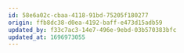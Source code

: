 ```yaml
---
id: 58e6a02c-cbaa-4118-91bd-75205f180277
origin: ffb8dc38-d0ea-4192-baff-e473d15adb59
updated_by: f33c7ac3-14e7-496e-9ebd-03b570383bfc
updated_at: 1696973055
---
```

